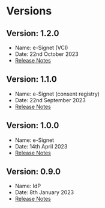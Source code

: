 # Versions

## Version: 1.2.0

* Name: e-Signet (VCI)
* Date: 22nd October 2023
* [Release Notes](v1.2.0/README.md)

## Version: 1.1.0

* Name: e-Signet (consent registry)
* Date: 22nd September 2023
* [Release Notes](v1.1.0/README.md)

## Version: 1.0.0

* Name: e-Signet
* Date: 14th April 2023
* [Release Notes](v1.0.0/README.md)

## Version: 0.9.0

* Name: IdP
* Date: 8th January 2023
* [Release Notes](v0.9.0/README.md)
